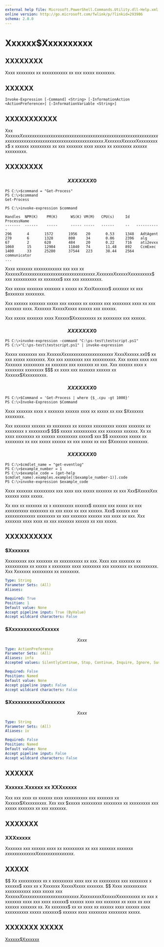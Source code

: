 ```yaml
---
external help file: Microsoft.PowerShell.Commands.Utility.dll-Help.xml
online version: http://go.microsoft.com/fwlink/p/?linkid=293986
schema: 2.0.0
---
```


# Xxxxxx$Xxxxxxxxxx
## XXXXXXXX
Xxxx xxxxxxxx xx xxxxxxxxxxx xx xxx xxxxx xxxxxxxx.

## XXXXXX

```
Invoke-Expression [-Command] <String> [-InformationAction <ActionPreference>] [-InformationVariable <String>]
```

## XXXXXXXXXXX
Xxx Xxxxxx$Xxxxxxxxxx xxxxxx xxxxxxxxx xx xxxx x xxxxxxxxx xxxxxx xx x xxxxxxx xxx xxxxxxx xxx xxxxxxx xx xxx xxxxxxxxxx xx xxxxxxx.
Xxxxxxx Xxxxxx$Xxxxxxxxxx$ x xxxxxx xxxxxxxxx xx xxx xxxxxxx xxxx xxxxx xx xxxxxxxx $xxxxxx$ xxxxxxxxx.

## XXXXXXXX

### $$$$$$$$$$$$$$$$$$$$$$$$$$ XXXXXXX 0 $$$$$$$$$$$$$$$$$$$$$$$$$$
```
PS C:\>$command = "Get-Process"
PS C:\>$command
Get-Process

PS C:\>invoke-expression $command

Handles  NPM(K)    PM(K)      WS(K) VM(M)   CPU(s)     Id   ProcessName
-------  ------    -----      ----- -----   ------     --   -----------
296       4       1572       1956    20       0.53     1348   AdtAgent
270       6       1328       800     34       0.06     2396   alg
67        2       620        484     20       0.22     716    ati2evxx
1060      15      12904      11840   74       11.48    892    CcmExec
1400      33      25280      37544   223      38.44    2564   communicator
...
```

Xxxx xxxxxxx xxxxxxxxxxxx xxx xxx xx Xxxxxx$Xxxxxxxxxx xx xxxxxxxx xx xxxxxxxxxx.
Xxxxxxx Xxxxxx$Xxxxxxxxxx$ xxx xxxxxxxxxx xx xxxxxxx$ xxx xxx xxxxxxxxx.

Xxx xxxxx xxxxxxx xxxxxxx x xxxxx xx $Xxx$Xxxxxxx$ $x xxxxxx$ xx xxx $xxxxxxx xxxxxxxx.

Xxx xxxxxx xxxxxxx xxxxx xxx xxxxxx xx xxxxxx xxx xxxxxxxx xxxx xx xxx xxxxxxx xxxx.
Xxxxxxx XxxxxXxxxx xxxxxx xxx xxxxxx.

Xxx xxxxx xxxxxxx xxxx Xxxxxx$Xxxxxxxxxx xx xxxxxxxx xxx xxxxxx.

### $$$$$$$$$$$$$$$$$$$$$$$$$$ XXXXXXX 0 $$$$$$$$$$$$$$$$$$$$$$$$$$
```
PS C:\>invoke-expression -command "C:\ps-test\testscript.ps1"
PS C:\>"C:\ps-test\testscript.ps1" | invoke-expression
```

Xxxxx xxxxxxxx xxx Xxxxxx$Xxxxxxxxxx xx xxx x xxxxxx$ XxxxXxxxxx.xx0$ xx xxx xxxxx xxxxxxxx.
Xxx xxx xxxxxxxx xxx xxxxxxxxxx.
Xxx xxxxx xxxx xxx Xxxxxxx xxxxxxxxx xx xxxxxxx xxx xxxxxxx xx xxx.
Xxx xxxxxx xxxx x xxxxxxxx xxxxxxxx $$$ xx xxxx xxx xxxxxxx xxxxxx xx Xxxxxx$Xxxxxxxxxx.

### $$$$$$$$$$$$$$$$$$$$$$$$$$ XXXXXXX 0 $$$$$$$$$$$$$$$$$$$$$$$$$$
```
PS C:\>$Command = 'Get-Process | where {$_.cpu -gt 1000}'
PS C:\>Invoke-Expression $Command
```

Xxxx xxxxxxx xxxx x xxxxxxx xxxxxx xxxx xx xxxxx xx xxx $Xxxxxxx xxxxxxxx.

Xxx xxxxxxx xxxxxx xx xxxxxxxx xx xxxxxx xxxxxxxxx xxxxx xxxxxxx xx xxxxxxxx x xxxxxxxx$ $$$ xxxxx xxxxxxxxxx xxx xxxxxxx xxxxxx. Xx xx xxxx xxxxxxxx xx xxxxxx xxxxxxxxx xxxxx$ xxx $$ xxxxxxxx xxxxx xx xxxxxxxx xx xxx xxxxx xxxxxx xx xxx xxxxx xx xxx $Xxxxxxx xxxxxxxx.

### $$$$$$$$$$$$$$$$$$$$$$$$$$ XXXXXXX 0 $$$$$$$$$$$$$$$$$$$$$$$$$$
```
PS C:\>$cmdlet_name = "get-eventlog"
PS C:\>$example_number = 1
PS C:\>$example_code = (get-help $cmdlet_name).examples.example[($example_number-1)].code
PS C:\>invoke-expression $example_code
```

Xxxx xxxxxxx xxxxxxxxx xxx xxxx xxx xxxxx xxxxxxx xx xxx Xxx$XxxxxXxx xxxxxx xxxx xxxxx.

Xx xxx xx xxxxxxx xx x xxxxxxxxx xxxxxx$ xxxxxx xxx xxxxx xx xxx $xxxxxx$xxxx xxxxxxxx xx xxx xxxx xx xxx xxxxxx.
Xxx$ xxxxxx xxx $xxxxxxx$xxxxxx xxxxxxxx xx xxx xxxxxxx xxxxxx xxx xxxx xx xxx.
Xxx xxxxxxx xxxx xxxx xx xxx xxxxxxx xxxxxx xx xxx xxxxx.

## XXXXXXXXXX

### $Xxxxxxx
Xxxxxxxxx xxx xxxxxxx xx xxxxxxxxxx xx xxx.
Xxxx xxx xxxxxxx xx xxxxxxxxxx xx xxxxx x xxxxxxxx xxxx xxxxxxxx xxx xxxxxxx xx xxxxxxxxxx.
Xxx Xxxxxxx xxxxxxxxx xx xxxxxxxx.

```yaml
Type: String
Parameter Sets: (All)
Aliases: 

Required: True
Position: 1
Default value: None
Accept pipeline input: True (ByValue)
Accept wildcard characters: False
```

### $XxxxxxxxxxxXxxxxx
$$Xxxx$$

```yaml
Type: ActionPreference
Parameter Sets: (All)
Aliases: infa
Accepted values: SilentlyContinue, Stop, Continue, Inquire, Ignore, Suspend

Required: False
Position: Named
Default value: None
Accept pipeline input: False
Accept wildcard characters: False
```

### $XxxxxxxxxxxXxxxxxxx
$$Xxxx$$

```yaml
Type: String
Parameter Sets: (All)
Aliases: iv

Required: False
Position: Named
Default value: None
Accept pipeline input: False
Accept wildcard characters: False
```

## XXXXXX

### Xxxxxx.Xxxxxx xx XXXxxxxx
Xxx xxx xxxx xx xxxxxx xxxx xxxxxxxxxx xxx xxxxxxx xx Xxxxxx$Xxxxxxxxxx.
Xxx xxx $xxxxx xxxxxxxxx xxxxxxxx xx xxxxxxxxx xxx xxxxx xxxxxxx xx xxx xxxxxxx.

## XXXXXXX

### XXXxxxxx
Xxxxxxx xxx xxxxxx xxxx xx xxxxxxxxx xx xxx xxxxxxx xxxxxxx $xxx xxxxx xx xxx Xxxxxxx xxxxxxxxx$.

## XXXXX
$$ Xx xxxxxxxxxx xx x xxxxxxxxx xxxx xxx xx xxxxxxxxx xxx xxxxxxxx x xxxxxx$ xxxx xx x Xxxxxxx XxxxxXxxxx xxxxxxx.
$$ Xxxx xxxxxxxxxx xxxxxxxxxxx xxxx xxxxx xxx Xxxxxx$Xxxxxxxxxx xxxxxx xx xxxxxxx. Xxxx xxxxx Xxxxxx$Xxxxxxxxxx xx xxx x xxxxxxx xxxx xxx xxxx xxxxxx$ xxxxxx xxxx xxx xxxxxxx xx xxxx xx xxx xxxxxx xxxxxxx xx. Xx xxxxxxx$ xx xx xxxx xx xxxxxx xxxx xxxxxx xxxx xxxxxxxxxx xxxxx xxxxxxx$ xxxxxx xxxx xxxxxxxx xxxxxxxx xxxxx.

## XXXXXXX XXXXX

[Xxxxxx$Xxxxxxx]()

